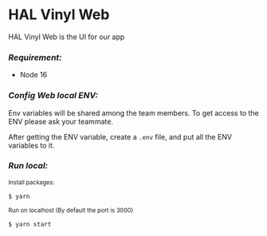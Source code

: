 # **HAL Vinyl Web**

HAL Vinyl Web is the UI for our app

### **_Requirement:_**

- Node 16

### **_Config Web local ENV:_**

Env variables will be shared among the team members. To get access to the ENV please ask your teammate.

After getting the ENV variable, create a `.env` file, and put all the ENV variables to it.

### **_Run local:_**

<sub>Install packages:</sub>

```
$ yarn
```

<sub> Run on localhost (By default the port is 3000)</sub>

```
$ yarn start
```
